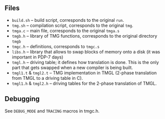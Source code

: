 Files
--

 - `build.sh` – build script, corresponds to the original `run`.
 - `tmg.sh` – compilation script, corresponds to the original `tmg`.
 - `tmga.c` – main file, corresponds to the original `tmga.s`
 - `tmgb.h` – library of TMG functions, corresponds to the original directory `tmgb`
 - `tmgc.h` – definitions, corresponds to `tmgc.s`
 - `libs.h` – library that allows to swap blocks of memory onto a disk (it was important in PDP-7 days)
 - `tmgl.h` – driving table; it defines how translation is done. This is the only part that gets swapped when a new compiler is being built.
 - `tmgl1.t` & `tmgl2.t` – TMG implementation in TMGL (2-phase translation from TMGL to a driving table in C).
 - `tmgl1.h` & `tmgl2.h` – driving tables for the 2-phase translation of TMGL.

Debugging
--

See `DEBUG_MODE` and `TRACING` macros in tmgc.h.
